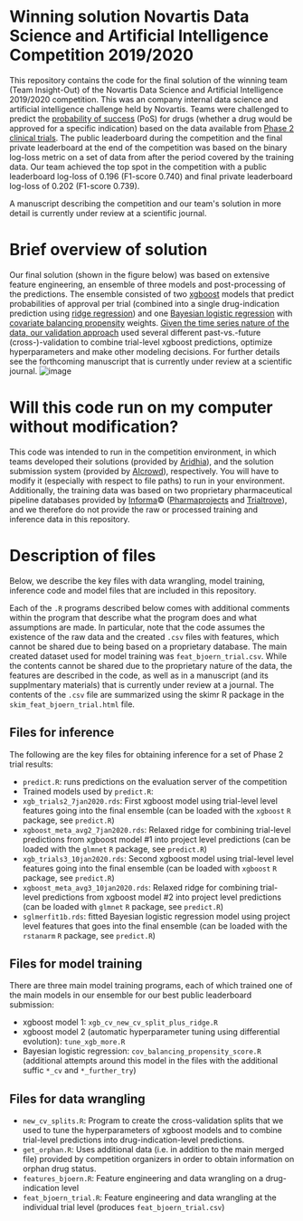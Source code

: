 # Winning solution Novartis Data Science and Artificial Intelligence Competition 2019/2020

This repository contains the code for the final solution of the winning team (Team Insight-Out) of the Novartis Data Science and Artificial Intelligence 2019/2020 competition. This was an company internal data science and artificial intelligence challenge held by Novartis. Teams were challenged to predict the [probability of success](https://arxiv.org/abs/2102.02752) (PoS) for drugs (whether a drug would be approved for a specific indication) based on the data available from [Phase 2 clinical trials](https://www.fda.gov/patients/drug-development-process/step-3-clinical-research). The public leaderboard during the competition and the final private leaderboard at the end of the competition was based on the binary log-loss metric on a set of data from after the period covered by the training data. Our team achieved the top spot in the competition with a public leaderboard log-loss of 0.196	(F1-score 0.740) and final private leaderboard log-loss of 0.202 (F1-score 0.739).

A manuscript describing the competition and our team's solution in more detail is currently under review at a scientific journal.

# Brief overview of solution

Our final solution (shown in the figure below) was based on extensive feature engineering, an ensemble of three models and post-processing of the predictions. The ensemble consisted of two [xgboost](https://xgboost.readthedocs.io/en/latest/) models that predict probabilities of approval per trial (combined into a single drug-indication prediction using [ridge regression](https://cran.r-project.org/web/packages/glmnet/vignettes/glmnet.pdf)) and one [Bayesian logistic regression](https://avehtari.github.io/modelselection/diabetes.html) with [covariate balancing propensity](https://cran.r-project.org/web/packages/CBPS/index.html) weights. [Given the time series nature of the data, our validation approach](https://www.fast.ai/2017/11/13/validation-sets/) used several different past-vs.-future (cross-)-validation to combine trial-level xgboost predictions, optimize hyperparameters and make other modeling decisions. For further details see the forthcoming manuscript that is currently under review at a scientific journal.
![image](https://user-images.githubusercontent.com/18594459/115703334-4c7c2f80-a36a-11eb-91be-3ebb194bfd90.png)

# Will this code run on my computer without modification?

This code was intended to run in the competition environment, in which teams developed their solutions (provided by [Aridhia](https://www.aridhia.com/)), and the solution submission system (provided by [AIcrowd](https://www.aicrowd.com/)), respectively. You will have to modify it (especially with respect to file paths) to run in your environment. Additionally, the training data was based on two proprietary pharmaceutical pipeline databases provided by [Informa](https://pharmaintelligence.informa.com/)&copy; ([Pharmaprojects](https://pharmaintelligence.informa.com/products-and-services/data-and-analysis/pharmaprojects) and [Trialtrove](https://pharmaintelligence.informa.com/clinical-trial-data)), and we therefore do not  provide the raw or processed training and inference data in this repository.

# Description of files

Below, we describe the key files with data wrangling, model training, inference code and model files that are included in this repository. 

Each of the `.R` programs described below comes with additional comments within the program that describe what the program does and what assumptions are made. In particular, note that the code assumes the existence of the raw data and the created `.csv` files with features, which cannot be shared due to being based on a proprietary database. The main created dataset used for model training was `feat_bjoern_trial.csv`. While the contents cannot be shared due to the proprietary nature of the data, the features are described in the code, as well as in a manuscript (and its supplmentary materials) that is currently under review at a journal. The contents of the `.csv` file are summarized using the skimr R package in the `skim_feat_bjoern_trial.html` file.

## Files for inference

The following are the key files for obtaining inference for a set of Phase 2 trial results:
* `predict.R`: runs predictions on the evaluation server of the competition
* Trained models used by `predict.R`:
 * `xgb_trials2_7jan2020.rds`: First xgboost model using trial-level level features going into the final ensemble (can be loaded with the `xgboost` `R` package, see `predict.R`)
 * `xgboost_meta_avg2_7jan2020.rds`: Relaxed ridge for combining trial-level predictions from xgboost model #1 into project level predictions (can be loaded with the `glmnet` `R` package, see `predict.R`)
 * `xgb_trials3_10jan2020.rds`: Second xgboost model using trial-level level features going into the final ensemble (can be loaded with `xgboost` `R` package, see `predict.R`)
 * `xgboost_meta_avg3_10jan2020.rds`: Relaxed ridge for combining trial-level predictions from xgboost model #2 into project level predictions (can be loaded with `glmnet` `R` package, see `predict.R`)
 * `sglmerfit1b.rds`: fitted Bayesian logistic regression model using project level features that goes into the final ensemble (can be loaded with the `rstanarm` `R` package, see `predict.R`)

## Files for model training

There are three main model training programs, each of which trained one of the main models in our ensemble for our best public leaderboard submission:
* xgboost model 1: `xgb_cv_new_cv_split_plus_ridge.R`
* xgboost model 2 (automatic hyperparameter tuning using differential evolution): `tune_xgb_more.R`
* Bayesian logistic regression: `cov_balancing_propensity_score.R` (additional attempts around this model in the files with the additional suffic `*_cv` and `*_further_try`)

## Files for data wrangling

* `new_cv_splits.R`: Program to create the cross-validation splits that we used to tune the hyperparameters of xgboost models and to combine trial-level predictions into drug-indication-level predictions.
* `get_orphan.R`: Uses additional data (i.e. in addition to the main merged file) provided by competition organizers in order to obtain information on orphan drug status.
* `features_bjoern.R`: Feature engineering and data wrangling on a drug-indication level
* `feat_bjoern_trial.R`: Feature engineering and data wrangling at the individual trial level (produces `feat_bjoern_trial.csv`)
